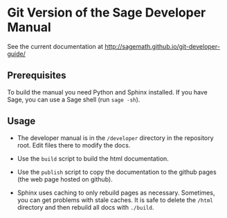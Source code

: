 Git Version of the Sage Developer Manual
========================================

See the current documentation at http://sagemath.github.io/git-developer-guide/


Prerequisites
-------------

To build the manual you need Python and Sphinx installed. If you have
Sage, you can use a Sage shell (run `sage -sh`).



Usage
-----

* The developer manual is in the `/developer` directory in the
  repository root. Edit files there to modify the docs.

* Use the `build` script to build the html documentation.

* Use the `publish` script to copy the documentation to the github
  pages (the web page hosted on github).

* Sphinx uses caching to only rebuild pages as necessary. Sometimes,
  you can get problems with stale caches. It is safe to delete the
  `/html` directory and then rebuild all docs with `./build`.
